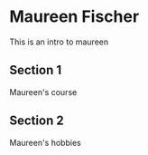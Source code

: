 # Maureen Fischer
This is an intro to maureen
## Section 1
Maureen's course
## Section 2
Maureen's hobbies
